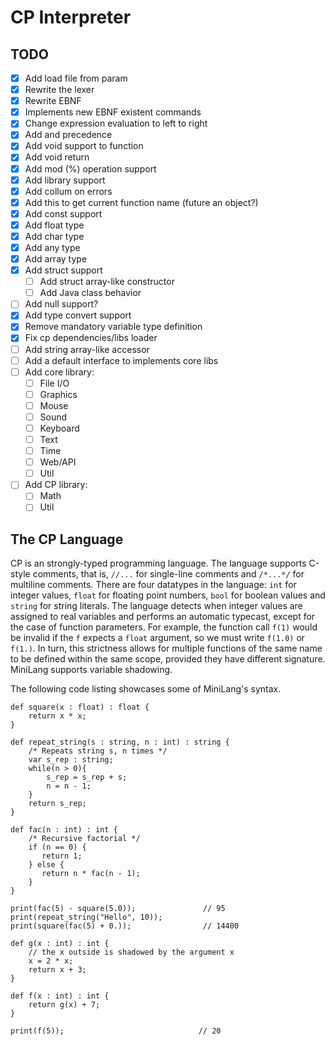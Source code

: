# CP Interpreter

## TODO
- [X] Add load file from param
- [X] Rewrite the lexer
- [X] Rewrite EBNF
- [X] Implements new EBNF existent commands
- [X] Change expression evaluation to left to right
- [X] Add and precedence
- [X] Add void support to function
- [X] Add void return
- [X] Add mod (%) operation support
- [X] Add library support
- [X] Add collum on errors
- [X] Add this to get current function name (future an object?)
- [X] Add const support
- [X] Add float type
- [X] Add char type
- [X] Add any type
- [X] Add array type
- [X] Add struct support
    - [ ] Add struct array-like constructor
    - [ ] Add Java class behavior
- [ ] Add null support?
- [X] Add type convert support
- [X] Remove mandatory variable type definition
- [X] Fix cp dependencies/libs loader
- [ ] Add string array-like accessor
- [ ] Add a default interface to implements core libs
- [ ] Add core library:
    - [ ] File I/O
    - [ ] Graphics
    - [ ] Mouse
    - [ ] Sound
    - [ ] Keyboard
    - [ ] Text
    - [ ] Time
    - [ ] Web/API
    - [ ] Util
- [ ] Add CP library:
    - [ ] Math
    - [ ] Util

## The CP Language

CP is an strongly-typed programming language. The language supports C-style comments, that is, `//...` for single-line comments and `/*...*/` for multiline comments. There are four datatypes in the language: `int` for integer values, `float` for floating point numbers, `bool` for boolean values and `string` for string literals. The language detects when integer values are assigned to real variables and performs an automatic typecast, except for the case of function parameters. For example, the function call `f(1)` would be invalid if the `f` expects a `float` argument, so we must write `f(1.0)` or `f(1.)`.  In turn, this strictness allows for multiple functions of the same name to be defined within the same scope, provided they have different signature. MiniLang supports variable shadowing.

The following code listing showcases some of MiniLang's syntax.

```
def square(x : float) : float {
    return x * x;
}

def repeat_string(s : string, n : int) : string {
    /* Repeats string s, n times */
    var s_rep : string;
    while(n > 0){
        s_rep = s_rep + s;
        n = n - 1;
    }
    return s_rep;
}

def fac(n : int) : int {
    /* Recursive factorial */
    if (n == 0) {
       return 1;
    } else {
       return n * fac(n - 1);
    }
}

print(fac(5) - square(5.0));               // 95
print(repeat_string("Hello", 10));
print(square(fac(5) + 0.));                // 14400

def g(x : int) : int {
    // the x outside is shadowed by the argument x
    x = 2 * x;
    return x + 3;
}

def f(x : int) : int {
    return g(x) + 7;
}

print(f(5));                              // 20
```
